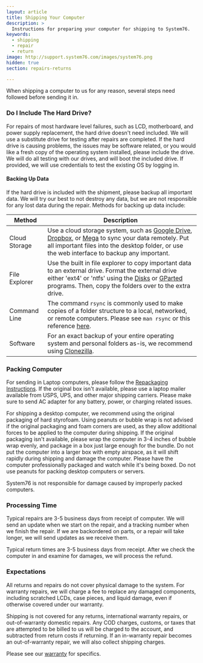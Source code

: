 ```yaml
---
layout: article
title: Shipping Your Computer
description: >
  Instructions for preparing your computer for shipping to System76.
keywords:
  - shipping
  - repair
  - return
image: http://support.system76.com/images/system76.png
hidden: true
section: repairs-returns

---
```


When shipping a computer to us for any reason, several steps need followed before sending it in.

### Do I Include The Hard Drive?

For repairs of most hardware level failures, such as LCD, motherboard, and power supply replacement, the hard drive doesn't need included.  We will use a substitute drive for testing after repairs are completed.  If the hard drive is causing problems, the issues may be software related, or you would like a fresh copy of the operating system installed, please include the drive.  We will do all testing with our drives, and will boot the included drive.  If provided, we will use credentials to test the existing OS by logging in.

#### Backing Up Data

If the hard drive is included with the shipment, please backup all important data.  We will try our best to not destroy any data, but we are not responsible for any lost data during the repair.  Methods for backing up data include:

| Method | Description |
|-------|------------|
| Cloud Storage | Use a cloud storage system, such as [Google Drive](https://www.google.com/drive/), [Dropbox](https://www.dropbox.com/), or [Mega](https://mega.nz/) to sync your data remotely.  Put all important files into the desktop folder, or use the web interface to backup any important. |
| File Explorer | Use the built in file explorer to copy important data to an external drive.  Format the external drive either 'ext4' or 'ntfs' using the <u>Disks</u> or <u>GParted</u> programs.  Then, copy the folders over to the extra drive. |
| Command Line | The command `rsync` is commonly used to make copies of a folder structure to a local, networked, or remote computers.  Please see `man rsync` or this reference [here](https://www.tecmint.com/rsync-local-remote-file-synchronization-commands/). |
| Software | For an exact backup of your entire operating system and personal folders as-is, we recommend using [Clonezilla](clonezilla.org/). |

### Packing Computer

For sending in Laptop computers, please follow the [Repackaging Instructions](/articles/reboxing/).  If the original box isn't available, please use a laptop mailer available from USPS, UPS, and other major shipping carriers.  Please make sure to send AC adapter for any battery, power, or charging related issues.

For shipping a desktop computer, we recommend using the original packaging of hard styrofoam. Using peanuts or bubble wrap is not advised if the original packaging and foam corners are used, as they allow additional forces to be applied to the computer during shipping.  If the original packaging isn't available, please wrap the computer in 3-4 inches of bubble wrap evenly, and package in a box just large enough for the bundle.  Do not put the computer into a larger box with empty airspace, as it will shift rapidly during shipping and damage the computer.  Please have the computer professionally packaged and watch while it's being boxed.  Do not use peanuts for packing desktop computers or servers.

System76 is not responsible for damage caused by improperly packed computers.

### Processing Time

Typical repairs are 3-5 business days from receipt of computer.  We will send an update when we start on the repair, and a tracking number when we finish the repair.  If we are backordered on parts, or a repair will take longer, we will send updates as we receive them.

Typical return times are 3-5 business days from receipt.  After we check the computer in and examine for damages, we will process the refund.

### Expectations

All returns and repairs do not cover physical damage to the system.  For warranty repairs, we will charge a fee to replace any damaged components, including scratched LCDs, case pieces, and liquid damage, even if otherwise covered under our warranty.

Shipping is not covered for any returns, international warranty repairs, or out-of-warranty domestic repairs.  Any COD charges, customs, or taxes that are attempted to be billed to us will be charged to the account, and subtracted from return costs if returning.  If an in-warranty repair becomes an out-of-warranty repair, we will also collect shipping charges.

Please see our [warranty](https://system76.com/warranty/) for specifics.
